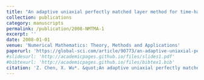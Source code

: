 ```yaml
---
title: "An adaptive uniaxial perfectly matched layer method for time-harmonic scattering problems"
collection: publications
category: manuscripts
permalink: /publication/2008-NMTMA-1
excerpt: ''
date: 2008-01-01
venue: 'Numerical Mathematics: Theory, Methods and Applications'
paperurl: 'https://global-sci.com/article/90773/an-adaptive-uniaxial-perfectly-matched-layer-method-for-time-harmonic-scattering-problems'
#slidesurl: 'http://academicpages.github.io/files/slides1.pdf'
#bibtexurl: 'http://academicpages.github.io/files/bibtex1.bib'
citation: 'Z. Chen, X. Wu*. &quot;An adaptive uniaxial perfectly matched layer method for time-harmonic scattering problems&quot; <i>Numerical Mathematics: Theory, Methods and Applications</i>. 1(2), 113-137, 2008.'
---
```

